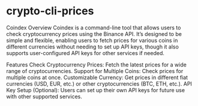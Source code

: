 ﻿# crypto-cli-prices
Coindex
Overview
Coindex is a command-line tool that allows users to check cryptocurrency prices using the Binance API. It’s designed to be simple and flexible, enabling users to fetch prices for various coins in different currencies without needing to set up API keys, though it also supports user-configured API keys for other services if needed.

Features
Check Cryptocurrency Prices: Fetch the latest prices for a wide range of cryptocurrencies.
Support for Multiple Coins: Check prices for multiple coins at once.
Customizable Currency: Get prices in different fiat currencies (USD, EUR, etc.) or other cryptocurrencies (BTC, ETH, etc.).
API Key Setup (Optional): Users can set up their own API keys for future use with other supported services.
